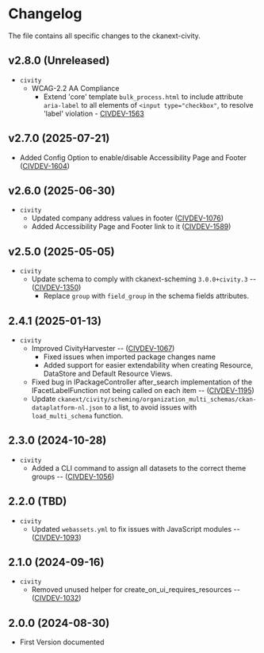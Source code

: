 # Changelog
The file contains all specific changes to the ckanext-civity.

## v2.8.0 (Unreleased)
* `civity`
  * WCAG-2.2 AA Compliance
    * Extend 'core' template `bulk_process.html` to include attribute `aria-label` to all elements of `<input type="checkbox"`, to resolve 'label' violation - [CIVDEV-1563](https://civity.atlassian.net/browse/CIVDEV-1563)
  
## v2.7.0 (2025-07-21)
  - Added Config Option to enable/disable Accessibility Page and Footer ([CIVDEV-1604](https://civity.atlassian.net/browse/CIVDEV-1604))

## v2.6.0 (2025-06-30)
- `civity` 
  - Updated company address values in footer  ([CIVDEV-1076](https://civity.atlassian.net/browse/CIVDEV-1076))
  - Added Accessibility Page and Footer link to it ([CIVDEV-1589](https://civity.atlassian.net/browse/CIVDEV-1589))

## v2.5.0 (2025-05-05)
- `civity` 
  - Update schema to comply with ckanext-scheming `3.0.0+civity.3` -- ([CIVDEV-1350](https://civity.atlassian.net/browse/CIVDEV-1350)) 
    - Replace `group` with `field_group` in the schema fields attributes.

## 2.4.1 (2025-01-13)
- `civity`
  - Improved CivityHarvester -- ([CIVDEV-1067](https://civity.atlassian.net/browse/CIVDEV-1067))
    - Fixed issues when imported package changes name
    - Added support for easier extendability when creating Resource, DataStore and Default Resource Views.
  - Fixed bug in IPackageController after_search implementation of the IFacetLabelFunction not being called on each item -- ([CIVDEV-1195](https://civity.atlassian.net/browse/CIVDEV-1195))
  - Update `ckanext/civity/scheming/organization_multi_schemas/ckan-dataplatform-nl.json` to a list, to avoid issues with `load_multi_schema` function.

## 2.3.0 (2024-10-28)
- `civity`
  - Added a CLI command to assign all datasets to the correct theme groups -- ([CIVDEV-1056](https://civity.atlassian.net/browse/CIVDEV-1056))

## 2.2.0 (TBD)
- `civity`
  - Updated `webassets.yml` to fix issues with JavaScript modules -- ([CIVDEV-1093](https://civity.atlassian.net/browse/CIVDEV-1093))

## 2.1.0 (2024-09-16)
- `civity` 
  - Removed unused helper for create_on_ui_requires_resources -- ([CIVDEV-1032](https://civity.atlassian.net/browse/CIVDEV-1032))


## 2.0.0 (2024-08-30)

- First Version documented
